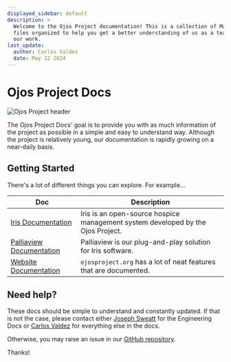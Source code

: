 ```yaml
---
displayed_sidebar: default
description: >
  Welcome to the Ojos Project documentation! This is a collection of Markdown
  files organized to help you get a better understanding of us as a team and
  our work.
last_update:
  author: Carlos Valdez
  date: May 22 2024
---
```


# Ojos Project Docs

![Ojos Project header](@site/static/images/header.png)

The Ojos Project Docs' goal is to provide you with as much information of the
project as possible in a simple and easy to understand way. Although the project
is relatively young, our documentation is rapidly growing on a near-daily basis.

## Getting Started

There's a lot of different things you can explore. For example...

| Doc                                                                                                          | Description                                                                     |
| ------------------------------------------------------------------------------------------------------------ | ------------------------------------------------------------------------------- |
| [Iris Documentation](/docs/iris/)                                                                            | Iris is an open-source hospice management system developed by the Ojos Project. |
| [Palliaview Documentation](https://docs.google.com/document/d/1l60y9Kog3sbdiTm0TlWQSpLGMTpvvO05bGnn72r-dA8/) | Palliaview is our plug-and-play solution for Iris software.                     |
| [Website Documentation](/docs/website/)                                                                      | `ojosproject.org` has a lot of neat features that are documented.               |

## Need help?

These docs should be simple to understand and constantly updated. If that is not
the case, please contact either [Joseph Sweatt](mailto:jsweatt@uci.edu) for the
Engineering Docs or [Carlos Valdez](mailto:cvaldezh@uci.edu) for everything else
in the docs.

Otherwise, you may raise an issue in our
[GitHub repository](https://github.com/ojosproject/website/issues/new?assignees=calejvaldez&labels=documentation&template=docs.yml&title=⚠%EF%B8%8F+Insert+a+short+title+for+your+issue.).

Thanks!
